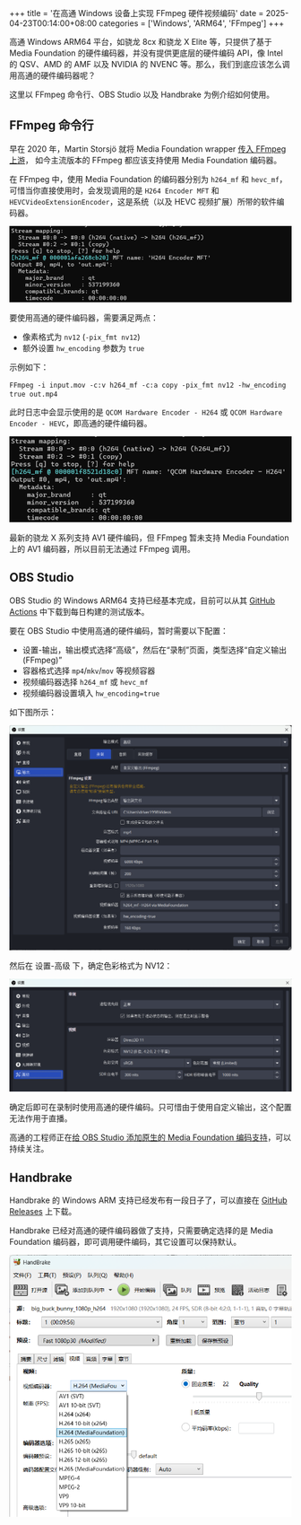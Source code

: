 +++
title = '在高通 Windows 设备上实现 FFmpeg 硬件视频编码'
date = 2025-04-23T00:14:00+08:00
categories = ['Windows', 'ARM64', 'FFmpeg']
+++

高通 Windows ARM64 平台，如骁龙 8cx 和骁龙 X Elite 等，只提供了基于 Media Foundation 的硬件编码器，并没有提供更底层的硬件编码 API，像 Intel 的 QSV、AMD 的 AMF 以及 NVIDIA 的 NVENC 等。那么，我们到底应该怎么调用高通的硬件编码器呢？

这里以 FFmpeg 命令行、OBS Studio 以及 Handbrake 为例介绍如何使用。

## FFmpeg 命令行

早在 2020 年，Martin Storsjö 就将 Media Foundation wrapper [传入 FFmpeg 上游](https://www.mail-archive.com/FFmpeg-devel@FFmpeg.org/msg102273.html)， 如今主流版本的 FFmpeg 都应该支持使用 Media Foundation 编码器。

在 FFmpeg 中，使用 Media Foundation 的编码器分别为 `h264_mf` 和 `hevc_mf`，可惜当你直接使用时，会发现调用的是 `H264 Encoder MFT` 和 `HEVCVideoExtensionEncoder`，这是系统（以及 HEVC 视频扩展）所带的软件编码器。

![默认使用的是系统自带的软件编码器](image-1.png)

要使用高通的硬件编码器，需要满足两点：

- 像素格式为 `nv12` (`-pix_fmt nv12`)
- 额外设置 `hw_encoding` 参数为 `true`

示例如下：
```shell
FFmpeg -i input.mov -c:v h264_mf -c:a copy -pix_fmt nv12 -hw_encoding true out.mp4
```

此时日志中会显示使用的是 `QCOM Hardware Encoder - H264` 或 `QCOM Hardware Encoder - HEVC`，即高通的硬件编码器。

![正确调用硬件编码器](image-2.png)

最新的骁龙 X 系列支持 AV1 硬件编码，但 FFmpeg 暂未支持 Media Foundation 上的 AV1 编码器，所以目前无法通过 FFmpeg 调用。

## OBS Studio

OBS Studio 的 Windows ARM64 支持已经基本完成，目前可以从其 [GitHub Actions](https://github.com/obsproject/obs-studio/actions/workflows/scheduled.yaml) 中下载到每日构建的测试版本。

要在 OBS Studio 中使用高通的硬件编码，暂时需要以下配置：

- 设置-输出，输出模式选择“高级”，然后在“录制”页面，类型选择“自定义输出(FFmpeg)”
- 容器格式选择 `mp4`/`mkv`/`mov` 等视频容器
- 视频编码器选择 `h264_mf` 或 `hevc_mf`
- 视频编码器设置填入 `hw_encoding=true`

如下图所示：

![OBS Studio 的配置](image-3.png)

然后在 设置-高级 下，确定色彩格式为 NV12：

![OBS Studio 的色彩格式设置](image-4.png)

确定后即可在录制时使用高通的硬件编码。只可惜由于使用自定义输出，这个配置无法作用于直播。

高通的工程师正在[给 OBS Studio 添加原生的 Media Foundation 编码支持](https://github.com/obsproject/obs-studio/pull/11993)，可以持续关注。

## Handbrake

Handbrake 的 Windows ARM 支持已经发布有一段日子了，可以直接在 [GitHub Releases](https://github.com/HandBrake/HandBrake/releases) 上下载。

Handbrake 已经对高通的硬件编码器做了支持，只需要确定选择的是 Media Foundation 编码器，即可调用硬件编码，其它设置可以保持默认。

![Handbrake 编码器选择](image-5.png)